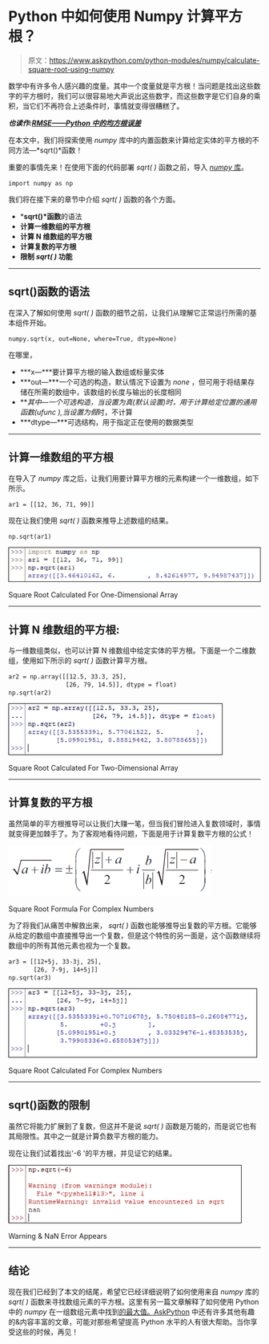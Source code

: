 # Python 中如何使用 Numpy 计算平方根？

> 原文：<https://www.askpython.com/python-modules/numpy/calculate-square-root-using-numpy>

数学中有许多令人感兴趣的度量。其中一个度量就是平方根！当问题是找出这些数字的平方根时，我们可以很容易地大声说出这些数字，而这些数字是它们自身的乘积，当它们不再符合上述条件时，事情就变得很糟糕了。

***也读作:[RMSE——Python 中的均方根误差](https://www.askpython.com/python/examples/rmse-root-mean-square-error)***

在本文中，我们将探索使用 *numpy* 库中的内置函数来计算给定实体的平方根的不同方法—*sqrt()*函数！

重要的事情先来！在使用下面的代码部署 *sqrt( )* 函数之前，导入 [*numpy* 库](https://askpython.com/python-modules/numpy/)。

```
import numpy as np

```

我们将在接下来的章节中介绍 *sqrt( )* 函数的各个方面。

*   ***sqrt()*函数**的语法
*   **计算一维数组的平方根**
*   **计算 N 维数组的平方根**
*   **计算复数的平方根**
*   **限制 *sqrt( )* 功能**

* * *

## sqrt()函数的语法

在深入了解如何使用 *sqrt( )* 函数的细节之前，让我们从理解它正常运行所需的基本组件开始。

```
numpy.sqrt(x, out=None, where=True, dtype=None)

```

在哪里，

*   ***x—***要计算平方根的输入数组或标量实体
*   ***out—***一个可选的构造，默认情况下设置为 *none* ，但可用于将结果存储在所需的数组中，该数组的长度与输出的长度相同
*   ***其中—***一个可选构造，当设置为*真*(默认设置)时，用于计算给定位置的通用函数(ufunc ),当设置为*假*时，不计算
*   ***dtype—***可选结构，用于指定正在使用的数据类型

* * *

## 计算一维数组的平方根

在导入了 *numpy* 库之后，让我们用要计算平方根的元素构建一个一维数组，如下所示。

```
ar1 = [[12, 36, 71, 99]]

```

现在让我们使用 *sqrt( )* 函数来推导上述数组的结果。

```
np.sqrt(ar1)

```

![Square Root Calculated For One Dimensional Array](img/f33de99176998fe1863640ea8d679338.png)

Square Root Calculated For One-Dimensional Array

* * *

## 计算 N 维数组的平方根:

与一维数组类似，也可以计算 N 维数组中给定实体的平方根。下面是一个二维数组，使用如下所示的 *sqrt( )* 函数计算平方根。

```
ar2 = np.array([[12.5, 33.3, 25],
                [26, 79, 14.5]], dtype = float)
np.sqrt(ar2)

```

![Square Root Calculated For Two Dimensional Array](img/baf6d3989942869caeea82d1f85d9d4e.png)

Square Root Calculated For Two-Dimensional Array

* * *

## 计算复数的平方根

虽然简单的平方根推导可以让我们大赚一笔，但当我们冒险进入复数领域时，事情就变得更加棘手了。为了客观地看待问题，下面是用于计算复数平方根的公式！

![Square Root Formula For Complex Numbers](img/5bad2d1afc5c0d2d918f769e038575b9.png)

Square Root Formula For Complex Numbers

为了将我们从痛苦中解救出来， *sqrt( )* 函数也能够推导出复数的平方根。它能够从给定的数组中直接推导出一个复数，但是这个特性的另一面是，这个函数继续将数组中的所有其他元素也视为一个复数。

```
ar3 = [[12+5j, 33-3j, 25],
       [26, 7-9j, 14+5j]]
np.sqrt(ar3)

```

![Square Root Calculated For Complex Numbers](img/8097548a16bf9ff4ab4ca4f90eeb31b5.png)

Square Root Calculated For Complex Numbers

* * *

## sqrt()函数的限制

虽然它将能力扩展到了复数，但这并不是说 *sqrt( )* 函数是万能的，而是说它也有其局限性。其中之一就是计算负数平方根的能力。

现在让我们试着找出'-6 '的平方根，并见证它的结果。

![Warning NaN Error Appears](img/9bc16d4d160c146fdb7450761d3eec08.png)

Warning & NaN Error Appears

* * *

## 结论

现在我们已经到了本文的结尾，希望它已经详细说明了如何使用来自 *numpy* 库的 *sqrt( )* 函数来寻找数组元素的平方根。这里有另一篇文章解释了如何使用 Python 中的 *numpy* 在一组数组元素中找到[的最大值。AskPython](https://www.askpython.com/python-modules/numpy/numpy-maximum-on-arrays) 中还有许多其他有趣的&内容丰富的文章，可能对那些希望提高 Python 水平的人有很大帮助。当你享受这些的时候，再见！